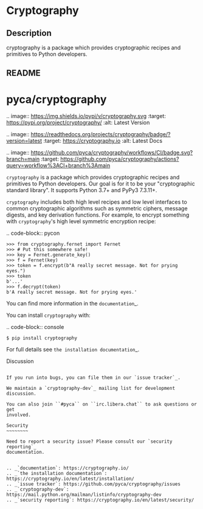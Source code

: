 # Cryptography

## Description

cryptography is a package which provides cryptographic recipes and primitives to Python developers.

## README

pyca/cryptography
=================

.. image:: https://img.shields.io/pypi/v/cryptography.svg
    :target: https://pypi.org/project/cryptography/
    :alt: Latest Version

.. image:: https://readthedocs.org/projects/cryptography/badge/?version=latest
    :target: https://cryptography.io
    :alt: Latest Docs

.. image:: https://github.com/pyca/cryptography/workflows/CI/badge.svg?branch=main
    :target: https://github.com/pyca/cryptography/actions?query=workflow%3ACI+branch%3Amain


``cryptography`` is a package which provides cryptographic recipes and
primitives to Python developers. Our goal is for it to be your "cryptographic
standard library". It supports Python 3.7+ and PyPy3 7.3.11+.

``cryptography`` includes both high level recipes and low level interfaces to
common cryptographic algorithms such as symmetric ciphers, message digests, and
key derivation functions. For example, to encrypt something with
``cryptography``'s high level symmetric encryption recipe:

.. code-block:: pycon

    >>> from cryptography.fernet import Fernet
    >>> # Put this somewhere safe!
    >>> key = Fernet.generate_key()
    >>> f = Fernet(key)
    >>> token = f.encrypt(b"A really secret message. Not for prying eyes.")
    >>> token
    b'...'
    >>> f.decrypt(token)
    b'A really secret message. Not for prying eyes.'

You can find more information in the `documentation`_.

You can install ``cryptography`` with:

.. code-block:: console

    $ pip install cryptography

For full details see `the installation documentation`_.

Discussion
~~~~~~~~~~

If you run into bugs, you can file them in our `issue tracker`_.

We maintain a `cryptography-dev`_ mailing list for development discussion.

You can also join ``#pyca`` on ``irc.libera.chat`` to ask questions or get
involved.

Security
~~~~~~~~

Need to report a security issue? Please consult our `security reporting`_
documentation.


.. _`documentation`: https://cryptography.io/
.. _`the installation documentation`: https://cryptography.io/en/latest/installation/
.. _`issue tracker`: https://github.com/pyca/cryptography/issues
.. _`cryptography-dev`: https://mail.python.org/mailman/listinfo/cryptography-dev
.. _`security reporting`: https://cryptography.io/en/latest/security/
